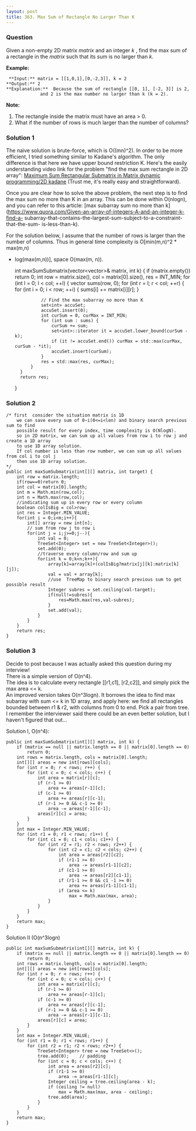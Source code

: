 ```yaml
---
layout: post
title: 363. Max Sum of Rectangle No Larger Than K
---
```

### Question
Given a non-empty 2D matrix _matrix_ and an integer _k_ , find the max sum of
a rectangle in the _matrix_ such that its sum is no larger than _k_.

 **Example:**

    
    
     **Input:** matrix = [[1,0,1],[0,-2,3]], k = 2
    **Output:** 2 
    **Explanation:**  Because the sum of rectangle [[0, 1], [-2, 3]] is 2,
                 and 2 is the max number no larger than k (k = 2).

 **Note:**

  1. The rectangle inside the matrix must have an area > 0.
  2. What if the number of rows is much larger than the number of columns?

### Solution 1
The naive solution is brute-force, which is O((mn)^2). In order to be more
efficient, I tried something similar to Kadane's algorithm. The only
difference is that here we have upper bound restriction K. Here's the easily
understanding video link for the problem "find the max sum rectangle in 2D
array": [Maximum Sum Rectangular Submatrix in Matrix dynamic programming/2D
kadane](https://www.youtube.com/watch?v=yCQN096CwWM) (Trust me, it's really
easy and straightforward).

Once you are clear how to solve the above problem, the next step is to find
the max sum no more than K in an array. This can be done within O(nlogn), and
you can refer to this article: [max subarray sum no more than
k](https://www.quora.com/Given-an-array-of-integers-A-and-an-integer-k-find-a-
subarray-that-contains-the-largest-sum-subject-to-a-constraint-that-the-sum-
is-less-than-k).

For the solution below, I assume that the number of rows is larger than the
number of columns. Thus in general time complexity is O[min(m,n)^2 * max(m,n)
* log(max(m,n))], space O(max(m, n)).

    
    
    int maxSumSubmatrix(vector<vector<int>>& matrix, int k) {
        if (matrix.empty()) return 0;
        int row = matrix.size(), col = matrix[0].size(), res = INT_MIN;
        for (int l = 0; l < col; ++l) {
            vector<int> sums(row, 0);
            for (int r = l; r < col; ++r) {
                for (int i = 0; i < row; ++i) {
                    sums[i] += matrix[i][r];
                }
                
                // Find the max subarray no more than K 
                set<int> accuSet;
                accuSet.insert(0);
                int curSum = 0, curMax = INT_MIN;
                for (int sum : sums) {
                    curSum += sum;
                    set<int>::iterator it = accuSet.lower_bound(curSum - k);
                    if (it != accuSet.end()) curMax = std::max(curMax, curSum - *it);
                    accuSet.insert(curSum);
                }
                res = std::max(res, curMax);
            }
        }
        return res;
    }
    


### Solution 2
    
    
    /* first  consider the situation matrix is 1D
        we can save every sum of 0~i(0<=i<len) and binary search previous sum to find 
        possible result for every index, time complexity is O(NlogN).
        so in 2D matrix, we can sum up all values from row i to row j and create a 1D array 
        to use 1D array solution.
        If col number is less than row number, we can sum up all values from col i to col j 
        then use 1D array solution.
    */
    public int maxSumSubmatrix(int[][] matrix, int target) {
        int row = matrix.length;
        if(row==0)return 0;
        int col = matrix[0].length;
        int m = Math.min(row,col);
        int n = Math.max(row,col);
        //indicating sum up in every row or every column
        boolean colIsBig = col>row;
        int res = Integer.MIN_VALUE;
        for(int i = 0;i<m;i++){
            int[] array = new int[n];
            // sum from row j to row i
            for(int j = i;j>=0;j--){
                int val = 0;
                TreeSet<Integer> set = new TreeSet<Integer>();
                set.add(0);
                //traverse every column/row and sum up
                for(int k = 0;k<n;k++){
                    array[k]=array[k]+(colIsBig?matrix[j][k]:matrix[k][j]);
                    val = val + array[k];
                    //use  TreeMap to binary search previous sum to get possible result 
                    Integer subres = set.ceiling(val-target);
                    if(null!=subres){
                        res=Math.max(res,val-subres);
                    }
                    set.add(val);
                }
            }
        }
        return res;
    }


### Solution 3
Decide to post because I was actually asked this question during my interview!  
There is a simple version of O(n^4).  
The idea is to calculate every rectangle [[r1,c1], [r2,c2]], and simply pick
the max area <= k.  
An improved version takes O(n^3logn). It borrows the idea to find max subarray
with sum <= k in 1D array, and apply here: we find all rectangles bounded
between r1 & r2, with columns from 0 to end. Pick a pair from tree.  
I remember the interviewer said there could be an even better solution, but I
haven't figured that out...

Solution I, O(n^4):

    
    
    public int maxSumSubmatrix(int[][] matrix, int k) {
        if (matrix == null || matrix.length == 0 || matrix[0].length == 0)
            return 0;
        int rows = matrix.length, cols = matrix[0].length;
        int[][] areas = new int[rows][cols];
        for (int r = 0; r < rows; r++) {
            for (int c = 0; c < cols; c++) {
                int area = matrix[r][c];
                if (r-1 >= 0)
                    area += areas[r-1][c];
                if (c-1 >= 0)
                    area += areas[r][c-1];
                if (r-1 >= 0 && c-1 >= 0)
                    area -= areas[r-1][c-1];
                areas[r][c] = area;
            }
        }
        int max = Integer.MIN_VALUE;
        for (int r1 = 0; r1 < rows; r1++) {
            for (int c1 = 0; c1 < cols; c1++) {
                for (int r2 = r1; r2 < rows; r2++) {
                    for (int c2 = c1; c2 < cols; c2++) {
                        int area = areas[r2][c2];
                        if (r1-1 >= 0)
                            area -= areas[r1-1][c2];
                        if (c1-1 >= 0)
                            area -= areas[r2][c1-1];
                        if (r1-1 >= 0 && c1 -1 >= 0)
                            area += areas[r1-1][c1-1];
                        if (area <= k)
                            max = Math.max(max, area);
                    }
                }
            }
        }
        return max;
    }
    

Solution II (O(n^3logn)

    
    
    public int maxSumSubmatrix(int[][] matrix, int k) {
        if (matrix == null || matrix.length == 0 || matrix[0].length == 0)
            return 0;
        int rows = matrix.length, cols = matrix[0].length;
        int[][] areas = new int[rows][cols];
        for (int r = 0; r < rows; r++) {
            for (int c = 0; c < cols; c++) {
                int area = matrix[r][c];
                if (r-1 >= 0)
                    area += areas[r-1][c];
                if (c-1 >= 0)
                    area += areas[r][c-1];
                if (r-1 >= 0 && c-1 >= 0)
                    area -= areas[r-1][c-1];
                areas[r][c] = area;
            }
        }
        int max = Integer.MIN_VALUE;
        for (int r1 = 0; r1 < rows; r1++) {
            for (int r2 = r1; r2 < rows; r2++) {
                TreeSet<Integer> tree = new TreeSet<>();
                tree.add(0);    // padding
                for (int c = 0; c < cols; c++) {
                    int area = areas[r2][c];
                    if (r1-1 >= 0)
                        area -= areas[r1-1][c];
                    Integer ceiling = tree.ceiling(area - k);
                    if (ceiling != null)
                        max = Math.max(max, area - ceiling);
                    tree.add(area);
                }
            }
        }
        return max;
    }



